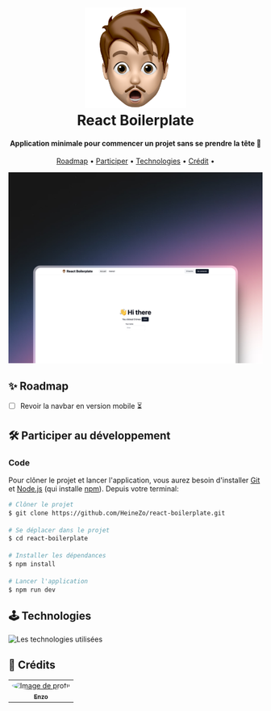 <h1 align="center">
    <br>
        <img src="/public/logo.png" alt="Logo" width="200">
    <br>
    React Boilerplate
</h1>

<h4 align="center">Application minimale pour commencer un projet sans se prendre la tête 🤯</h4>

<p align="center">
  <a href="#✨-roadmap">Roadmap</a> •
  <a href="#🛠️-participer-au-développement">Participer</a> •
  <a href="#🕹️-technologies">Technologies</a> •
  <a href="#🤠-crédits">Crédit</a> •
</p>

![Screenshot de l'application](/public/preview.png)

## ✨ Roadmap

- [ ] Revoir la navbar en version mobile ⏳

## 🛠️ Participer au développement

### Code

Pour clôner le projet et lancer l'application, vous aurez besoin d'installer [Git](https://git-scm.com) et [Node.js](https://nodejs.org/en/download/) (qui installe [npm](http://npmjs.com)). Depuis votre terminal:

```bash
# Clôner le projet
$ git clone https://github.com/HeineZo/react-boilerplate.git

# Se déplacer dans le projet
$ cd react-boilerplate

# Installer les dépendances
$ npm install

# Lancer l'application
$ npm run dev
```

## 🕹️ Technologies

<img src="https://skillicons.dev/icons?i=react,tailwind,vite" alt="Les technologies utilisées" />

## 🤠 Crédits

<table>
    <tr>
        <td align="center">
            <a href="mailto:nzomorvan@gmail.com">
                <img src="https://avatars.githubusercontent.com/u/85509892?v=4" width="100px;" alt="Image de profil" style="border-radius: 100%"/>
                <br />
                <sub><b>Enzo</b></sub>
            </a>
            <br />
        </td>
    </tr>
</table>
